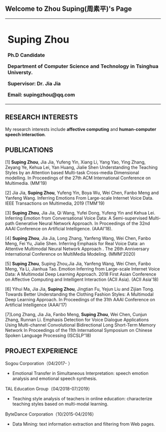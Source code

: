 ## Welcome to Zhou Suping(周素平)'s Page

<table border="0">
  <tr>
    <td width="100%">
      <h1>Suping Zhou</h1>
      <p><b>Ph.D Candidate</b></p>
      <p><b>Department of Computer Science and Technology in Tsinghua Universty. </b></p>
<!--       <h1>CONTACT INFO</h1>     -->
      <p><b>Supervisor: Dr. Jia Jia</b></p>
      <p><b>Email: supingzhou@qq.com</b></p>
    </td>
<!--     <td width="25%">
      <img src="/zhengjianzhao.jpg" width="100%">      % 插入证件照代码
    </td> -->
  </tr>
</table>

## RESEARCH INTERESTS

My research interests include **affective computing** and **human-computer speech interaction**.

## PUBLICATIONS

[1] **Suping Zhou**, Jia Jia, Yufeng Yin, Xiang Li, Yang Yao, Ying Zhang, Zeyang Ye, Kehua Lei, Yan Huang, Jialie Shen Understanding the Teaching Styles by an Attention based Multi-task Cross-media Dimensional modelling. In Proceedings of the 27th ACM International Conference on Multimedia. (MM'19) 

[2] Jia Jia, **Suping Zhou**, Yufeng Yin, Boya Wu, Wei Chen, Fanbo Meng and Yanfeng Wang. Inferring Emotions From Large-scale Internet Voice Data. IEEE Transactions on Multimedia, 2019 (TMM'19) 

[3] **Suping Zhou**, Jia Jia, Qi Wang, Yufei Dong, Yufeng Yin and Kehua Lei. Inferring Emotion from Conversational Voice Data: A Semi-supervised Multi-path Generative Neural Network Approach. In Proceedings of the 32nd AAAI Conference on Artificial Intelligence. (AAAI'18).

[4] **Suping Zhou**, Jia Jia, Long Zhang, Yanfeng Wang, Wei Chen, Fanbo Meng, Fei Yu, Jialie Shen. Inferring Emphasis for Real Voice Data: an Attentive Multimodal Neural Network Approach . The 26th Anniversary International Conference on MultiMedia Modeling. (MMM'2020)

[5] **Suping Zhou**, Suping Zhou,Jia Jia, Yanfeng Wang, Wei Chen, Fanbo Meng, Ya Li, Jianhua Tao. Emotion Inferring from Large-scale Internet Voice Data: A Multimodal Deep Learning Approach. 2018 First Asian Conference on Affective Computing and Intelligent Interaction (ACII Asia). (ACII Asia'18)

[6] Yihui Ma, Jia Jia, **Suping Zhou**, Jingtian Fu, Yejun Liu and Zijian Tong. Towards Better Understanding the Clothing Fashion Styles: A Multimodal Deep Learning Approach. In Proceedings of the 31th AAAI Conference on Artificial Intelligence (AAAI'17)

[7]Long Zhang, Jia Jia, Fanbo Meng, **Suping Zhou**, Wei Chen, Cunjun Zhang, Runnan Li. Emphasis Detection for Voice Dialogue Applications Using Multi-channel Convolutional Bidirectional Long Short-Term Memory Network In Proceedings of the 11th International Symposium on Chinese Spoken Language Processing (ISCSLP'18)

## PROJECT EXPERIENCE
Sogou Corporation（04/2017- ）

- Emotional Transfer in Simultaneous Interpretation: speech emotion analysis and emotional speech synthesis.

TAL Education Group（04/2018-07/2019）

- Teaching style analysis of teachers in online education: characterize teaching styles based on multi-modal learning.

ByteDance Corporation（10/2015-04/2016）

- Data Mining: text information extraction and filtering from Web pages.

